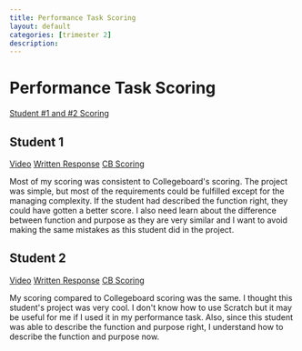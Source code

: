 ```yaml
---
title: Performance Task Scoring
layout: default
categories: [trimester 2]
description: 
---
```

# Performance Task Scoring

[Student #1 and #2 Scoring](https://github.com/gwang1224/repository_1/issues/15)

## Student 1

[Video](https://secure-media.collegeboard.org/apc/ap-computer-science-principles-2022-create-performance-task-sample-f-video.mp4)
[Written Response](https://apcentral.collegeboard.org/media/pdf/ap-computer-science-principles-2022-create-performance-task-sample-f.pdf)
[CB Scoring](https://drive.google.com/file/d/1heOeGcmxqTjG4Hqf0Vi1YFUZt_Trs_CE/view)

Most of my scoring was consistent to Collegeboard's scoring. The project was simple, but most of the requirements could be fulfilled except for the managing complexity. If the student had described the function right, they could have gotten a better score. I also need learn about the difference between function and purpose as they are very similar and I want to avoid making the same mistakes as this student did in the project.

## Student 2

[Video](https://www.youtube.com/watch?v=tEXoC-zYsrU&feature=youtu.be)
[Written Response](https://apcentral.collegeboard.org/media/pdf/ap-computer-science-principles-2022-create-performance-task-sample-a.pdf)
[CB Scoring](https://drive.google.com/file/d/1h1BDVPlYfXE5Lg1AZ8VdWJf6erT3hQ4e/view)

My scoring compared to Collegeboard scoring was the same. I thought this student's project was very cool. I don't know how to use Scratch but it may be useful for me if I used it in my performance task. Also, since this student was able to describe the function and purpose right, I understand how to describe the function and purpose now.